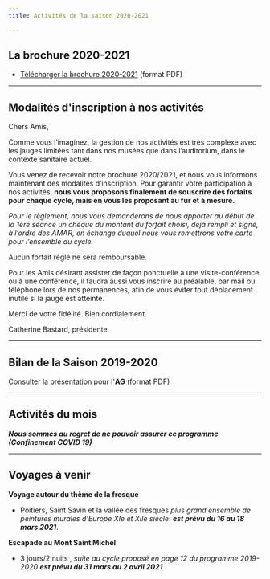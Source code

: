 ```yaml
---
title: Activités de la saison 2020-2021

---
```

## La brochure 2020-2021

* [Télécharger la brochure 2020-2021](/fichiers/plaquette-2020-2021.pdf) (format PDF)

***

## Modalités d'inscription à nos activités

Chers Amis,

Comme vous l’imaginez, la gestion de nos activités est très complexe avec les jauges limitées tant dans nos musées que dans l’auditorium, dans le contexte sanitaire actuel.

Vous venez de recevoir notre brochure 2020/2021, et nous vous informons maintenant des modalités d’inscription. Pour garantir votre participation à nos activités, **nous vous proposons finalement de souscrire des forfaits pour chaque cycle, mais en vous les proposant au fur et à mesure.**

_Pour le règlement, nous vous demanderons de nous apporter au début de la 1ère séance un chèque du montant du forfait choisi, déjà rempli et signé, à l’ordre des AMAR, en échange duquel nous vous remettrons votre carte pour l’ensemble du cycle._

Aucun forfait réglé ne sera remboursable.

Pour les Amis désirant assister de façon ponctuelle à une visite-conférence ou à une conférence, il faudra aussi vous inscrire au préalable, par mail ou téléphone lors de nos permanences, afin de vous éviter tout déplacement inutile si la jauge est atteinte.

Merci de votre fidélité. Bien cordialement.

Catherine Bastard, présidente

***

## Bilan de la Saison 2019-2020

[Consulter la présentation pour l'**AG**](/fichiers/activites-2020-v3-1.pdf) (format PDF)

***

## Activités du mois

**_Nous sommes au regret de ne pouvoir assurer ce programme (Confinement COVID 19)_**

***

## Voyages à venir

**Voyage autour du thème de la fresque**

* Poitiers, Saint Savin et la vallée des fresques _plus grand ensemble de peintures murales d’Europe  XIe et XIIe siècle_:  **_est prévu du 16 au 18 mars 2021_**.

**Escapade au Mont Saint Michel**

* 3 jours/2 nuits , _suite au cycle proposé en page 12 du programme 2019-2020 **est prévu  du 31 mars au 2 avril 2021**_
